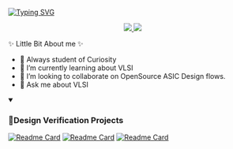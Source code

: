 


[![Typing SVG](https://readme-typing-svg.demolab.com?font=Fira+Code&duration=2500&pause=100&color=84F7D7&center=true&vCenter=true&multiline=true&width=1000&height=130&lines=Karthikeya+Kollu;+Aspiring+VLSI+Design+Verification+Engineer+%7C+AI+Enthusiast+;Quantum+Computing+Enthusiast)](https://git.io/typing-svg)
<p align="center"><a href="https://www.linkedin.com/in/kollukarthikeya/">
    <img src="https://img.shields.io/badge/-Linkedin-blue?style=flat-square&logo=linkedin">
</a>

<a href="mailto:imkarthikeyakollu@gmail.com">
    <img src="https://img.shields.io/badge/-Email-red?style=flat-square&logo=gmail&logoColor=white">
</a>

✨ Little Bit About me ✨

- 🔭  Always student of Curiosity
- 🌱 I’m currently learning about VLSI
- 👯 I’m looking to collaborate on OpenSource ASIC Design flows.
- 💬 Ask me about VLSI

<details open>
<summary><h3>📘Design Verification Projects</h3></summary>





[![Readme Card](https://github-readme-stats.vercel.app/api/pin/?username=alpha-karthik&repo=RISCV&theme=radical&bg_color=1F222E&title_color=F85D7F&text_color=FFFFFF&icon_color=F8D866)](https://github.com/alpha-karthik/RISCV)
[![Readme Card](https://github-readme-stats.vercel.app/api/pin/?username=alpha-karthik&repo=UART&theme=radical&bg_color=1F222E&title_color=F85D7F&text_color=FFFFFF&icon_color=F8D866)](https://github.com/alpha-karthik/UART)
[![Readme Card](https://github-readme-stats.vercel.app/api/pin/?username=alpha-karthik&repo=AHB-APB-Bridge&theme=radical&bg_color=1F222E&title_color=F85D7F&text_color=FFFFFF&icon_color=F8D866)](https://github.com/alpha-karthik/AHB-APB-Bridge)

